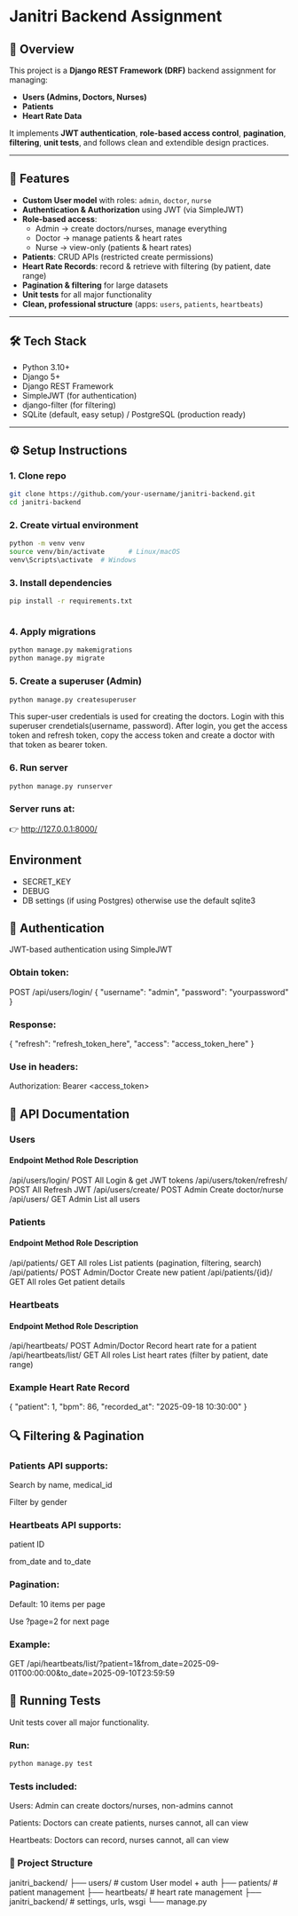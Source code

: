 # Janitri Backend Assignment

## 📌 Overview
This project is a **Django REST Framework (DRF)** backend assignment for managing:
- **Users (Admins, Doctors, Nurses)**
- **Patients**
- **Heart Rate Data**

It implements **JWT authentication**, **role-based access control**, **pagination**, **filtering**, **unit tests**, and follows clean and extendible design practices.

---

## 🚀 Features
- **Custom User model** with roles: `admin`, `doctor`, `nurse`
- **Authentication & Authorization** using JWT (via SimpleJWT)
- **Role-based access**:
  - Admin → create doctors/nurses, manage everything
  - Doctor → manage patients & heart rates
  - Nurse → view-only (patients & heart rates)
- **Patients**: CRUD APIs (restricted create permissions)
- **Heart Rate Records**: record & retrieve with filtering (by patient, date range)
- **Pagination & filtering** for large datasets
- **Unit tests** for all major functionality
- **Clean, professional structure** (apps: `users`, `patients`, `heartbeats`)

---

## 🛠️ Tech Stack
- Python 3.10+  
- Django 5+  
- Django REST Framework  
- SimpleJWT (for authentication)  
- django-filter (for filtering)  
- SQLite (default, easy setup) / PostgreSQL (production ready)  

---

## ⚙️ Setup Instructions

### 1. Clone repo
```bash
git clone https://github.com/your-username/janitri-backend.git
cd janitri-backend
```

### 2. Create virtual environment
```bash
python -m venv venv
source venv/bin/activate      # Linux/macOS
venv\Scripts\activate  # Windows
```

### 3. Install dependencies   
```bash
pip install -r requirements.txt
``` 

```bash
```   
### 4. Apply migrations
```bash
python manage.py makemigrations
python manage.py migrate  
```   

### 5. Create a superuser (Admin)
```bash
python manage.py createsuperuser 
```  
This super-user credentials is used for creating the doctors. Login with this superuser crendetials(username, password). After login, you get the access token and refresh token, copy the access token and create a doctor with that token as bearer token.


### 6. Run server
```bash
python manage.py runserver
```   

### Server runs at:
👉 http://127.0.0.1:8000/


## Environment
- SECRET_KEY
- DEBUG
- DB settings (if using Postgres) otherwise use the default sqlite3


## 🔑 Authentication
JWT-based authentication using SimpleJWT


### Obtain token:
POST /api/users/login/
{
  "username": "admin",
  "password": "yourpassword"
}


### Response:
{
  "refresh": "refresh_token_here",
  "access": "access_token_here"
}


### Use in headers:
Authorization: Bearer <access_token>


## 📡 API Documentation
### Users
#### Endpoint	Method	Role	Description
/api/users/login/	POST	All	Login & get JWT tokens
/api/users/token/refresh/	POST	All	Refresh JWT
/api/users/create/	POST	Admin	Create doctor/nurse
/api/users/	GET	Admin	List all users

### Patients
#### Endpoint	Method	Role	Description
/api/patients/	GET	All roles	List patients (pagination, filtering, search)
/api/patients/	POST	Admin/Doctor	Create new patient
/api/patients/{id}/	GET	All roles	Get patient details

### Heartbeats
#### Endpoint	Method	Role	Description
/api/heartbeats/	POST	Admin/Doctor	Record heart rate for a patient
/api/heartbeats/list/	GET	All roles	List heart rates (filter by patient, date range)

### Example Heart Rate Record
{
  "patient": 1,
  "bpm": 86,
  "recorded_at": "2025-09-18 10:30:00"
}

## 🔍 Filtering & Pagination

### Patients API supports:
Search by name, medical_id

Filter by gender

### Heartbeats API supports:

patient ID

from_date and to_date

### Pagination:

Default: 10 items per page

Use ?page=2 for next page

### Example:

GET /api/heartbeats/list/?patient=1&from_date=2025-09-01T00:00:00&to_date=2025-09-10T23:59:59

## 🧪 Running Tests

Unit tests cover all major functionality.

### Run:
```bash
python manage.py test
```   

### Tests included:

Users: Admin can create doctors/nurses, non-admins cannot

Patients: Doctors can create patients, nurses cannot, all can view

Heartbeats: Doctors can record, nurses cannot, all can view

### 📂 Project Structure

janitri_backend/
├── users/         # custom User model + auth
├── patients/      # patient management
├── heartbeats/    # heart rate management
├── janitri_backend/ # settings, urls, wsgi
└── manage.py